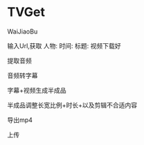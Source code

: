 # TVGet
WaiJiaoBu

输入Url,获取
人物:
时间:
标题:
视频下载好

提取音频

音频转字幕

字幕+视频生成半成品

半成品调整长宽比例+时长+以及剪辑不合适内容

导出mp4

上传
